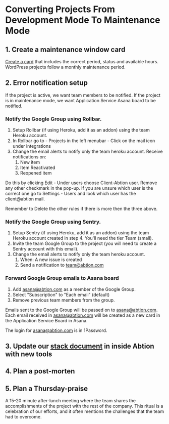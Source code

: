 # Converting Projects From Development Mode To Maintenance Mode

## 1. Create a maintenance window card
[Create a card](https://app.asana.com/0/1202299052095355/1205116132800075) that includes the correct period, status and available hours. WordPress projects follow a monthly maintenance period.

## 2. Error notification setup

If the project is active, we want team members to be notified. If the project is in maintenance mode, we want Application Service Asana board to be notified.

### Notify the Google Group using Rollbar.
1. Setup Rollbar (if using Heroku, add it as an addon) using the team Heroku account.
2. In Rollbar go to - Projects in the left menubar - Click on the mail icon under integrations
3. Change the email alerts to notify only the team heroku account. Receive notifications on:
   1. New item
   2. Item Reactivated
   3. Reopened item

Do this by clicking Edit - Under users choose Client-Abtion user. Remove any other checkmark in the pop-up. If you are unsure which user is the correct one go to Settings - Users and look which user has the client@abtion mail.  

Remember to Delete the other rules if there is more then the three above.

### Notify the Google Group using Sentry.

1. Setup Sentry (if using Heroku, add it as an addon) using the team Heroku account created in step 4. You'll need the tier Team (small).
2. Invite the team Google Group to the project (you will need to create a Sentry account with this email).
3. Change the email alerts to notify only the team heroku account.
   1. When: A new issue is created
   2. Send a notification to team@abtion.com

### Forward Google Group emails to Asana board

1. Add asana@abtion.com as a member of the Google Group.
2. Select "Subscription" to "Each email" (default)
3. Remove previous team members from the group.

Emails sent to the Google Group will be passed on to asana@abtion.com. Each email received in asana@abtion.com will be created as a new card in the Application Service Board in Asana.

The login for asana@abtion.com is in 1Password.

## 3. Update our [stack document](/tools_and_services/stack_and_services.md) in inside Abtion with new tools

## 4. Plan a post-morten

## 5. Plan a Thursday-praise
A 15-20 minute after-lunch meeting where the team shares the accomplishments of the project with the rest of the company. This ritual is a celebration of our efforts, and it often mentions the challenges that the team had to overcome.
